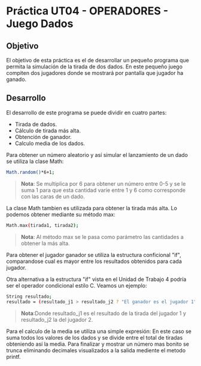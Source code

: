 # Práctica UT04 - OPERADORES - Juego Dados

## Objetivo

El objetivo de esta práctica es el de desarrollar un pequeño programa que permita la simulación de la tirada de dos dados. En este pequeño juego compiten dos jugadores donde se mostrará por pantalla que jugador ha ganado.

## Desarrollo

El desarrollo de este programa se puede dividir en cuatro partes:

* Tirada de dados.
* Cálculo de tirada más alta.
* Obtención de ganador.
* Calculo media de los dados.

Para obtener un número aleatorio y así simular el lanzamiento de un dado se utiliza la clase Math:
```bash
Math.random()*6+1;
```
>__Nota__: Se multiplica por 6 para obtener un número entre 0-5 y se le suma 1 para que esta cantidad varíe entre 1 y 6 como corresponde con las caras de un dado.


La clase Math tambien es utilizada para obtener la tirada más alta. Lo podemos obtener mediante su método max:
```bash
Math.max(tirada1, tirada2);
```
> __Nota__: Al método max se le pasa como parámetro las cantidades a obtener la más alta.


Para obtener el jugador ganador se utiliza la estructura conficional "if", comparandose cual es mayor entre los resultados obtenidos para cada jugador.

Otra alternativa a la estructura "if" vista en el Unidad de Trabajo 4 podría ser el operador condicional estilo C. Veamos un ejemplo:
```bash
String resultado;
resultado = (resultado_j1 > resultado_j2 ? "El ganador es el jugador 1" : "El ganador es el jugador 2");
```
> __Nota__:Donde resultado_j1 es el resultado de la tirada del jugador 1 y resultado_j2 la del jugador 2.


Para el calculo de la media se utiliza una simple expresión: En este caso se suma todos los valores de los dados y se divide entre el total de tiradas obteniendo así la media. Para finalizar y mostrar un número mas bonito se trunca eliminando decimales visualizados a la salida mediente el metodo printf.
